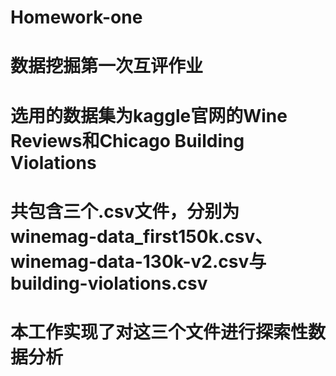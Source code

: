 # Homework-one
# 数据挖掘第一次互评作业
# 选用的数据集为kaggle官网的Wine Reviews和Chicago Building Violations
# 共包含三个.csv文件，分别为winemag-data_first150k.csv、winemag-data-130k-v2.csv与building-violations.csv
# 本工作实现了对这三个文件进行探索性数据分析
